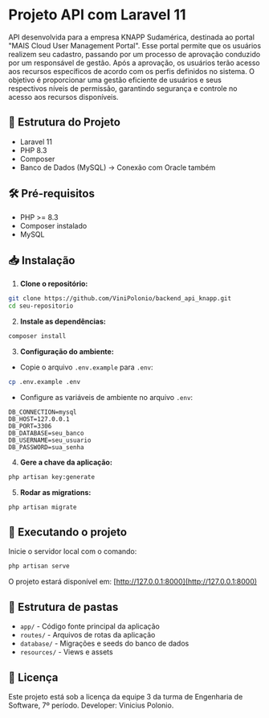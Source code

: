 # Projeto API com Laravel 11
API desenvolvida para a empresa KNAPP Sudamérica, destinada ao portal "MAIS Cloud User Management Portal". Esse portal permite que os usuários realizem seu cadastro, passando por um processo de aprovação conduzido por um responsável de gestão. Após a aprovação, os usuários terão acesso aos recursos específicos de acordo com os perfis definidos no sistema. O objetivo é proporcionar uma gestão eficiente de usuários e seus respectivos níveis de permissão, garantindo segurança e controle no acesso aos recursos disponíveis.

## 📁 Estrutura do Projeto
- Laravel 11
- PHP 8.3
- Composer
- Banco de Dados (MySQL) -> Conexão com Oracle também 

## 🛠️ Pré-requisitos
- PHP >= 8.3
- Composer instalado
- MySQL

## 📥 Instalação

1. **Clone o repositório:**

```bash
git clone https://github.com/ViniPolonio/backend_api_knapp.git
cd seu-repositorio
```

2. **Instale as dependências:**

```bash
composer install
```

3. **Configuração do ambiente:**

- Copie o arquivo `.env.example` para `.env`:

```bash
cp .env.example .env
```

- Configure as variáveis de ambiente no arquivo `.env`:

```env
DB_CONNECTION=mysql
DB_HOST=127.0.0.1
DB_PORT=3306
DB_DATABASE=seu_banco
DB_USERNAME=seu_usuario
DB_PASSWORD=sua_senha
```

4. **Gere a chave da aplicação:**

```bash
php artisan key:generate
```

5. **Rodar as migrations:**

```bash
php artisan migrate
```

## 🚀 Executando o projeto

Inicie o servidor local com o comando:

```bash
php artisan serve
```

O projeto estará disponível em:
[http://127.0.0.1:8000](http://127.0.0.1:8000)

## 🧩 Estrutura de pastas
- `app/` - Código fonte principal da aplicação
- `routes/` - Arquivos de rotas da aplicação
- `database/` - Migrações e seeds do banco de dados
- `resources/` - Views e assets

## 📄 Licença
Este projeto está sob a licença da equipe 3 da turma de Engenharia de Software, 7º período.
Developer: Vinicius Polonio.
